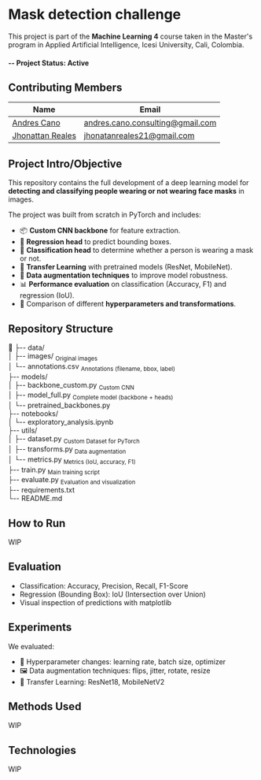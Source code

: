 # Mask detection challenge
This project is part of the **Machine Learning 4** course taken in the Master's program in Applied Artificial Intelligence, Icesi University, Cali, Colombia.

#### -- Project Status: Active

## Contributing Members

|Name     |  Email   | 
|---------|-----------------|
|[Andres Cano](https://github.com/Can0land)| andres.cano.consulting@gmail.com     | 
|[Jhonattan Reales](https://github.com/JhonattanReales21) | jhonatanreales21@gmail.com      |

## Project Intro/Objective

This repository contains the full development of a deep learning model for **detecting and classifying people wearing or not wearing face masks** in images.

The project was built from scratch in PyTorch and includes:

- 📦 **Custom CNN backbone** for feature extraction.
- 🧠 **Regression head** to predict bounding boxes.
- 🧠 **Classification head** to determine whether a person is wearing a mask or not.
- 🔁 **Transfer Learning** with pretrained models (ResNet, MobileNet).
- 🔄 **Data augmentation techniques** to improve model robustness.
- 📊 **Performance evaluation** on classification (Accuracy, F1) and regression (IoU).
- 🧪 Comparison of different **hyperparameters and transformations**.

## Repository Structure
📂
├-- data/  
│ ├-- images/                   <sub> Original images  </sub>  
│ └-- annotations.csv           <sub> Annotations (filename, bbox, label) </sub>  
├-- models/  
│ ├-- backbone_custom.py        <sub> Custom CNN  </sub>  
│ ├-- model_full.py             <sub> Complete model (backbone + heads)  </sub>  
│ └-- pretrained_backbones.py  
├-- notebooks/  
│ └-- exploratory_analysis.ipynb  
├-- utils/  
│ ├-- dataset.py                <sub> Custom Dataset for PyTorch  </sub>  
│ ├-- transforms.py             <sub> Data augmentation  </sub>  
│ └-- metrics.py                <sub> Metrics (IoU, accuracy, F1)  </sub>  
├-- train.py                    <sub> Main training script  </sub>  
├-- evaluate.py                 <sub> Evaluation and visualization  </sub>  
├-- requirements.txt  
└-- README.md  

## How to Run
WIP

## Evaluation
- Classification: Accuracy, Precision, Recall, F1-Score
- Regression (Bounding Box): IoU (Intersection over Union)
- Visual inspection of predictions with matplotlib

## Experiments
We evaluated:
- 📐 Hyperparameter changes: learning rate, batch size, optimizer
- 🖼️ Data augmentation techniques: flips, jitter, rotate, resize
- 🔁 Transfer Learning: ResNet18, MobileNetV2

## Methods Used
WIP

## Technologies
WIP